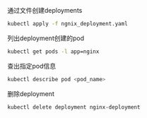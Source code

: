通过文件创建deployments

```bash
kubectl apply -f ngnix_deployment.yaml
```

列出deployment创建的pod

```bash
kubectl get pods -l app=nginx            
```

查出指定pod信息

```bash
kubectl describe pod <pod_name>
```

删除deployment

```bash
kubectl delete deployment nginx-deployment        
```    
